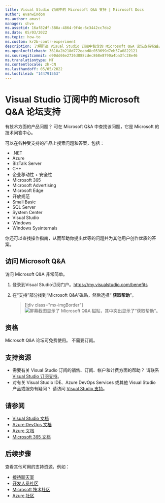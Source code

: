 ```yaml
---
title: Visual Studio 订阅中的 Microsoft Q&A 支持 | Microsoft Docs
author: evanwindom
ms.author: amast
manager: shve
ms.assetid: 16af82df-380a-4864-9f4e-6c3442cc7da2
ms.date: 05/03/2022
ms.topic: how-to
ms.custom: kr2b-contr-experiment
description: 了解所选 Visual Studio 订阅中包含的 Microsoft Q&A 论坛支持权益。
ms.openlocfilehash: 3610a2b218d772eabd8c053699d7eb57a0822121
ms.sourcegitcommit: e90dd66e2736d888cdec868e8790a4ba3fc28e46
ms.translationtype: MT
ms.contentlocale: zh-CN
ms.lasthandoff: 05/05/2022
ms.locfileid: "144791553"
---
```

# <a name="microsoft-qa-forum-support-in-visual-studio-subscriptions"></a>Visual Studio 订阅中的 Microsoft Q&A 论坛支持

有技术方面的产品问题？ 可在 Microsoft Q&A 中查找该问题，它是 Microsoft 的技术问答中心。

可以在各种受支持的产品上搜索问题和答案，包括：

- .NET
- Azure
- BizTalk Server
- C++
- 企业移动性 + 安全性
- Microsoft 365
- Microsoft Advertising
- Microsoft Edge
- 开放规范
- Small Basic
- SQL Server
- System Center
- Visual Studio
- Windows
- Windows Sysinternals

你还可以查找操作指南，从而帮助你提出优等的问题并为其他用户创作优质的答案。

## <a name="access-microsoft-qa"></a>访问 Microsoft Q&A

访问 Microsoft Q&A 非常简单。

1. 登录到Visual Studio订阅门户。<https://my.visualstudio.com/benefits>
1. 在“支持”部分找到“Microsoft Q&A”磁贴，然后选择“ **获取帮助**”。

   > [!div class="mx-imgBorder"]
   > ![屏幕截图显示了 Microsoft Q&A 磁贴，其中突出显示了“获取帮助”。](_img/vs-microsoft-qa/vs-microsoft-qa-tile.png "选择“获取帮助”以连接到 Microsoft Q&A 论坛")

## <a name="eligibility"></a>资格

Microsoft Q&A 论坛可免费使用。  不需要订阅。 

## <a name="support-resources"></a>支持资源

- 需要有关 Visual Studio 订阅的销售、订阅、帐户和计费方面的帮助？  请联系 [Visual Studio 订阅支持](https://my.visualstudio.com/gethelp)。
- 对有关 Visual Studio IDE、Azure DevOps Services 或其他 Visual Studio 产品或服务有疑问？  请访问 [Visual Studio 支持](https://visualstudio.microsoft.com/support/)。

## <a name="see-also"></a>请参阅

- [Visual Studio 文档](/visualstudio/)
- [Azure DevOps 文档](/azure/devops/)
- [Azure 文档](/azure/)
- [Microsoft 365 文档](/microsoft-365/)

## <a name="next-steps"></a>后续步骤

查看其他可用的支持资源，例如：

- [接待聊天室](vs-concierge-chat.md)
- [开发人员社区](vs-developer-community.md)
- [Microsoft 技术社区](vs-microsoft-tech-community.md)
- [Azure 社区](vs-azure-community.md)